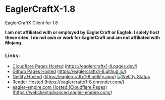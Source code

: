 # EaglerCraftX-1.8
EaglerCraftX Client for 1.8
  
**I am not affiliated with or employed by EaglerCraft or Eagtek. I solely host these sites. I do not own or work for EaglerCraft and am not affiliated with Mojang.**  
  
### Links:
- [Cloudflare Pages Hosted](https://eaglercraftx1-8.pages.dev/) (https://eaglercraftx1-8.pages.dev/)
- [Github Pages Hosted](https://burnoli.github.io/) (https://eaglercraftx1-8.github.io/)
- [Netlify Hosted](https://eaglercraftx1-8.netlify.app/) (https://eaglercraftx1-8.netlify.app/) [![Netlify Status](https://api.netlify.com/api/v1/badges/12060eea-2a19-4da5-82ea-c6015722249e/deploy-status)](https://app.netlify.com/sites/eaglercraftx1-8/deploys)
- [Render Hosted](https://eaglercraftx1-8.onrender.com/) (https://eaglercraftx1-8.onrender.com/)
- [eagler-empire.com Hosted (Cloudflare Pages)](https://webclientadvanced.eagler-empire.com/) (https://webclientadvanced.eagler-empire.com/)
